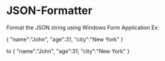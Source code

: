 # JSON-Formatter

Format the JSON string using Windows Form Application
Ex:

{ "name":"John", "age":31, "city":"New York" }

to 
  { 
    	"name":"John",
    	"age":31, 
    	"city":"New York" 
  }
